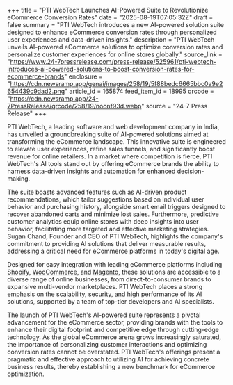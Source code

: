 +++
title = "PTI WebTech Launches AI-Powered Suite to Revolutionize eCommerce Conversion Rates"
date = "2025-08-19T07:05:32Z"
draft = false
summary = "PTI WebTech introduces a new AI-powered solution suite designed to enhance eCommerce conversion rates through personalized user experiences and data-driven insights."
description = "PTI WebTech unveils AI-powered eCommerce solutions to optimize conversion rates and personalize customer experiences for online stores globally."
source_link = "https://www.24-7pressrelease.com/press-release/525961/pti-webtech-introduces-ai-powered-solutions-to-boost-conversion-rates-for-ecommerce-brands"
enclosure = "https://cdn.newsramp.app/genai/images/258/19/5f88bedc6665bbc0a9e2654439c9dad2.png"
article_id = 165874
feed_item_id = 18995
qrcode = "https://cdn.newsramp.app/24-7PressRelease/qrcode/258/19/noonf93d.webp"
source = "24-7 Press Release"
+++

<p>PTI WebTech, a leading software and web development company in India, has unveiled a groundbreaking suite of AI-powered solutions aimed at transforming the eCommerce landscape. This innovative suite is engineered to elevate user experiences, refine sales funnels, and significantly boost revenue for online retailers. In a market where competition is fierce, PTI WebTech's AI tools stand out by offering eCommerce brands the ability to harness data-driven insights and automation for enhanced decision-making.</p><p>The suite boasts advanced features such as AI-driven product recommendations, which tailor suggestions based on individual user behavior and purchasing history, alongside smart email triggers designed to recover abandoned carts and minimize lost sales. Furthermore, predictive customer analytics equip online stores with deep insights into user behavior, facilitating more targeted and effective marketing strategies. Sugan Chand, Founder and CEO of PTI WebTech, highlights the company's commitment to providing AI solutions that deliver measurable results, addressing a critical need for eCommerce platforms in today's digital age.</p><p>Designed for easy integration with leading eCommerce platforms including <a href='https://www.shopify.com' rel='nofollow' target='_blank'>Shopify</a>, <a href='https://woocommerce.com' rel='nofollow' target='_blank'>WooCommerce</a>, and <a href='https://magento.com' rel='nofollow' target='_blank'>Magento</a>, these solutions are accessible to a diverse range of online businesses, from direct-to-consumer brands to expansive multi-vendor marketplaces. PTI WebTech places a strong emphasis on the scalability, security, and high performance of its AI solutions, supported by a team of top-tier developers and AI specialists.</p><p>The launch of PTI WebTech's AI-powered suite represents a pivotal advancement for the eCommerce sector, providing brands with the tools to enhance their digital footprint and competitive edge through cutting-edge technology. As the global eCommerce arena grows increasingly saturated, the importance of personalizing customer interactions and optimizing conversion rates cannot be overstated. PTI WebTech's offerings present a pragmatic and effective approach to utilizing AI for achieving concrete business results, thereby establishing a new benchmark for eCommerce optimization.</p>